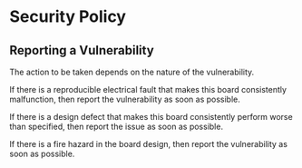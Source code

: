 # Security Policy

## Reporting a Vulnerability

The action to be taken depends on the nature of the vulnerability.

If there is a reproducible electrical fault that makes this board
consistently malfunction, then report the vulnerability as soon as possible. 

If there is a design defect that makes this board consistently perform
worse than specified, then report the issue as soon as possible.

If there is a fire hazard in the board design, then report
the vulnerability as soon as possible.
